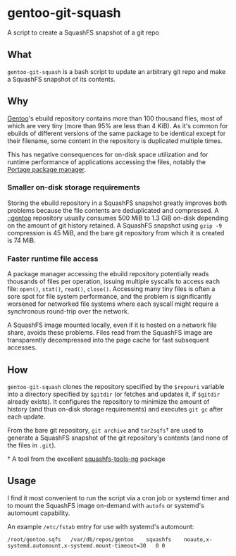 # gentoo-git-squash
A script to create a SquashFS snapshot of a git repo

## What

`gentoo-git-squash` is a bash script to update an arbitrary git repo and make a SquashFS snapshot of its contents.

## Why

[Gentoo](https://www.gentoo.org/)'s ebuild repository contains more than 100 thousand files, most of which are very tiny (more than 95% are less than 4 KiB). As it's common for ebuilds of different versions of the same package to be identical except for their filename, some content in the repository is duplicated multiple times.

This has negative consequences for on-disk space utilization and for runtime performance of applications accessing the files, notably the [Portage package manager](https://wiki.gentoo.org/wiki/Portage).

### Smaller on-disk storage requirements
Storing the ebuild repository in a SquashFS snapshot greatly improves both problems because the file contents are deduplicated and compressed. A [::gentoo](https://gitweb.gentoo.org/repo/gentoo.git/) repository usually consumes 500 MiB to 1.3 GiB on-disk depending on the amount of git history retained. A SquashFS snapshot using `gzip -9` compression is 45 MiB, and the bare git repository from which it is created is 74 MiB.

### Faster runtime file access
A package manager accessing the ebuild repository potentially reads thousands of files per operation, issuing multiple syscalls to access each file: `open()`, `stat()`, `read()`, `close()`. Accessing many tiny files is often a sore spot for file system performance, and the problem is significantly worsened for networked file systems where each syscall might require a synchronous round-trip over the network.

A SquashFS image mounted locally, even if it is hosted on a network file share, avoids these problems. Files read from the SquashFS image are transparently decompressed into the page cache for fast subsequent accesses.

## How

`gentoo-git-squash` clones the repository specified by the `$repouri` variable into a directory specified by `$gitdir` (or fetches and updates it, if `$gitdir` already exists). It configures the repository to minimize the amount of history (and thus on-disk storage requirements) and executes `git gc` after each update.

From the bare git repository, `git archive` and `tar2sqfs`†  are used to generate a SquashFS snapshot of the git repository's contents (and none of the files in `.git`).

† A tool from the excellent [squashfs-tools-ng](https://github.com/AgentD/squashfs-tools-ng) package

## Usage
I find it most convenient to run the script via a cron job or systemd timer and to mount the SquashFS image on-demand with `autofs` or systemd's automount capability.

An example `/etc/fstab` entry for use with systemd's automount:

````
/root/gentoo.sqfs	/var/db/repos/gentoo	squashfs	noauto,x-systemd.automount,x-systemd.mount-timeout=30	0 0
````
